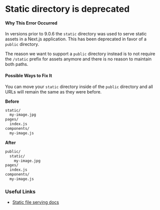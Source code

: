 # Static directory is deprecated

#### Why This Error Occurred

In versions prior to 9.0.6 the `static` directory was used to serve static assets in a Next.js application. This has been deprecated in favor of a `public` directory.

The reason we want to support a `public` directory instead is to not require the `/static` prefix for assets anymore and there is no reason to maintain both paths.

#### Possible Ways to Fix It

You can move your `static` directory inside of the `public` directory and all URLs will remain the same as they were before.

**Before**

```sh
static/
  my-image.jpg
pages/
  index.js
components/
  my-image.js
```

**After**

```sh
public/
  static/
    my-image.jpg
pages/
  index.js
components/
  my-image.js
```

### Useful Links

- [Static file serving docs](https://nextjs.org/docs/basic-features/static-file-serving)
